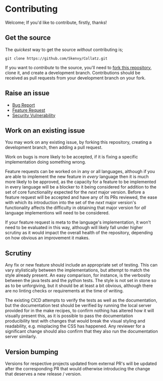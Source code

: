 # Contributing
Welcome; If you'd like to contribute, firstly, thanks!
## Get the source
The _quickest_ way to get the source _without_ contributing is;
```
git clone https://github.com/Skenvy/Collatz.git
```
If you want to _contribute_ to the source, you'll need to [fork this repository](https://github.com/Skenvy/Collatz/fork), clone it, and create a development branch. Contributions should be received as pull requests from your development branch on your fork.
## Raise an issue
* [Bug Report](https://github.com/Skenvy/Collatz/issues/new?assignees=&labels=bug&template=bug-report.yaml)
* [Feature Request](https://github.com/Skenvy/Collatz/issues/new?assignees=&labels=enhancement&template=feature-request.yaml)
* [Security Vulnerability](https://github.com/Skenvy/Collatz/issues/new?assignees=&labels=security&template=security-vulnerability.yaml)
## Work on an existing issue
You may work on any existing issue, by forking this repository, creating a development branch, then adding a pull request.

Work on bugs is more likely to be accepted, if it is fixing a specific implementation doing something wrong.

Feature requests can be worked on in any or all languages, although if you are able to implement the new feature in _every_ language then it is much more likely to be approved, as the capacity for a feature to be implemented in every language will be a blocker to it being considered for addition to the set of core functionality expected for the _next_ major version.
Before a feature request will be accepted and have any of its PRs reviewed, the ease with which its introduction into the set of the _next_ major version's functionality affects the difficulty in obtaining that major version for _all_ language implementions will need to be considered.

If your feature request is meta to the language's implementation, it won't need to be evaluated in this way, although will likely fall under higher scrutiny as it would impact the overall health of the repository, depending on how obvious an improvement it makes.

## Scrutiny
Any fix or new feature should include an appropriate set of testing. This can vary stylistically between the implementations, but attempt to match the style already present. An easy comparison, for instance, is the verbosity between the java tests and the python tests. The style is not set in stone so as to be unforgiving, but it should be at least a bit obvious, although there are no linting checks or requirements at the time of writing.

The existing CICD attempts to verify the tests as well as the documentation, but the documentation test should be verified by running the local server provided for in the make recipes, to confirm nothing has altered how it will visually present this, as it is possible to pass the documentation producibility test with changes that would break the visual styling and readability, e.g. misplacing the CSS has happened. Any reviewer for a significant change should also confirm that they also run the documentation server similarly.
## Version bumping
Versions for respective projects updated from external PR's will be updated after the corresponding PR that would otherwise introducing the change that deserves a new release / version.
